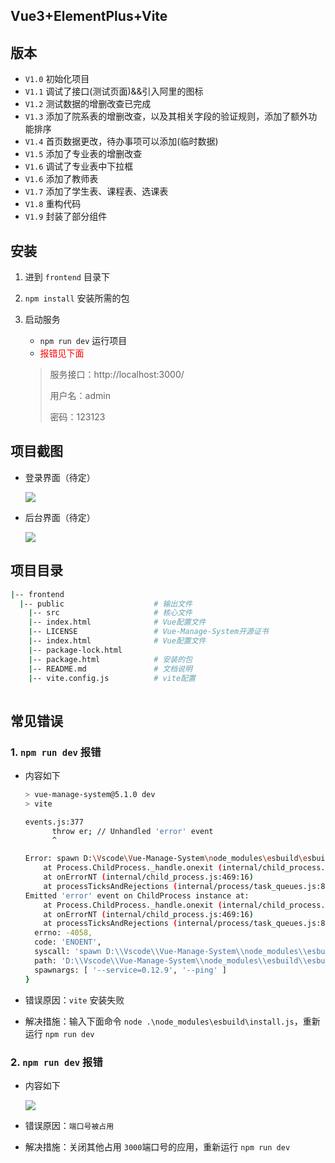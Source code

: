 ## Vue3+ElementPlus+Vite

## 版本

+ `V1.0` 初始化项目
+ `V1.1` 调试了接口(测试页面)&&引入阿里的图标
+ `V1.2` 测试数据的增删改查已完成
+ `V1.3` 添加了院系表的增删改查，以及其相关字段的验证规则，添加了额外功能排序
+ `V1.4` 首页数据更改，待办事项可以添加(临时数据)
+ `V1.5` 添加了专业表的增删改查
+ `V1.6` 调试了专业表中下拉框
+ `V1.6` 添加了教师表
+ `V1.7` 添加了学生表、课程表、选课表
+ `V1.8` 重构代码
+ `V1.9` 封装了部分组件

## 安装

1. 进到 `frontend` 目录下

2. `npm install` 安装所需的包

3. 启动服务

   + `npm run dev` 运行项目
   + <font color="red">报错见下面</font>

   >服务接口：http://localhost:3000/
   >
   >用户名：admin
   >
   >密码：123123

## 项目截图

+ 登录界面（待定）

  ![](https://gitee.com/zxiaosi/image/raw/master/Project/Vue+FastAPI/frontend-login.png)

+ 后台界面（待定）

  ![](https://gitee.com/zxiaosi/image/raw/master/Project/Vue+FastAPI/frontend-%E5%90%8E%E5%8F%B0.png)

## 项目目录

```sh
|-- frontend
  |-- public					# 输出文件              
	|-- src						# 核心文件
	|-- index.html				# Vue配置文件
	|-- LICENSE			    	# Vue-Manage-System开源证书
	|-- index.html				# Vue配置文件
	|-- package-lock.html 
	|-- package.html    		# 安装的包
	|-- README.md       		# 文档说明
	|-- vite.config.js  		# vite配置
	
```



## 常见错误

### 1. `npm run dev` 报错

+ 内容如下

  ```sh
  > vue-manage-system@5.1.0 dev
  > vite
  
  events.js:377
        throw er; // Unhandled 'error' event
        ^
  
  Error: spawn D:\Vscode\Vue-Manage-System\node_modules\esbuild\esbuild.exe ENOENT
      at Process.ChildProcess._handle.onexit (internal/child_process.js:274:19)
      at onErrorNT (internal/child_process.js:469:16)
      at processTicksAndRejections (internal/process/task_queues.js:82:21)
  Emitted 'error' event on ChildProcess instance at:
      at Process.ChildProcess._handle.onexit (internal/child_process.js:280:12)
      at onErrorNT (internal/child_process.js:469:16)
      at processTicksAndRejections (internal/process/task_queues.js:82:21) {
    errno: -4058,
    code: 'ENOENT',
    syscall: 'spawn D:\\Vscode\\Vue-Manage-System\\node_modules\\esbuild\\esbuild.exe',
    path: 'D:\\Vscode\\Vue-Manage-System\\node_modules\\esbuild\\esbuild.exe',
    spawnargs: [ '--service=0.12.9', '--ping' ]
  }
  ```

+ 错误原因：`vite` 安装失败

+ 解决措施：输入下面命令 `node .\node_modules\esbuild\install.js`，重新运行 `npm run dev`

### 2. `npm run dev` 报错

+ 内容如下

  ![](https://gitee.com/zxiaosi/image/raw/master/Project/Vue+FastAPI/%E6%8A%A5%E9%94%992.png)

+ 错误原因：`端口号被占用`
+ 解决措施：关闭其他占用 `3000`端口号的应用，重新运行 `npm run dev`

